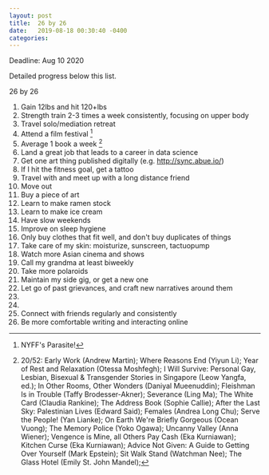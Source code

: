 ```yaml
---
layout: post
title:  26 by 26
date:   2019-08-18 00:30:40 -0400
categories:
---
```

Deadline: Aug 10 2020

Detailed progress below this list.

26 by 26
1. Gain 12lbs and hit 120+lbs
2. Strength train 2-3 times a week consistently, focusing on upper body
3. Travel solo/mediation retreat
4. Attend a film festival [^bc1e1c45]
5. Average 1 book a week [^fa3a87c9]
6. Land a great job that leads to a career in data science
7. Get one art thing published digitally (e.g. http://sync.abue.io/)
8. If I hit the fitness goal, get a tattoo
9. Travel with and meet up with a long distance friend
10. Move out
11. Buy a piece of art
12. Learn to make ramen stock
13. Learn to make ice cream
14. Have slow weekends
15. Improve on sleep hygiene
16. Only buy clothes that fit well, and don't buy duplicates of things
17. Take care of my skin: moisturize, sunscreen, tactuopump
18. Watch more Asian cinema and shows
19. Call my grandma at least biweekly
20. Take more polaroids
21. Maintain my side gig, or get a new one
22. Let go of past grievances, and craft new narratives around them
23.
24.
25. Connect with friends regularly and consistently
26. Be more comfortable writing and interacting online

[^bc1e1c45]: NYFF's Parasite!

[^fa3a87c9]: 20/52: Early Work (Andrew Martin); Where Reasons End (Yiyun Li); Year of Rest and Relaxation (Otessa Moshfegh); I Will Survive: Personal Gay, Lesbian, Bisexual & Transgender Stories in Singapore (Leow Yangfa, ed.); In Other Rooms, Other Wonders (Daniyal Mueenuddin); Fleishman Is in Trouble (Taffy Brodesser-Akner); Severance (Ling Ma); The White Card (Claudia Rankine); The Address Book (Sophie Callie); After the Last Sky: Palestinian Lives (Edward Said); Females (Andrea Long Chu); Serve the People! (Yan Lianke); On Earth We're Briefly Gorgeous (Ocean Vuong); The Memory Police (Yoko Ogawa); Uncanny Valley (Anna Wiener); Vengence is Mine, all Others Pay Cash (Eka Kurniawan); Kitchen Curse (Eka Kurniawan); Advice Not Given: A Guide to Getting Over Yourself (Mark Epstein); Sit Walk Stand (Watchman Nee); The Glass Hotel (Emily St. John Mandel); 
